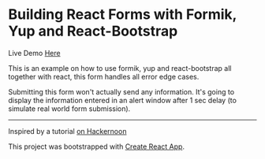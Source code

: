 # Building React Forms with Formik, Yup and React-Bootstrap

Live Demo [Here](https://react-forms-formik-yup-react-bootstrap.netlify.app/)

This is an example on how to use formik, yup and react-bootstrap all together with react, this form handles all error edge cases.

Submitting this form won't actually send any information. It's going to display the information entered in an alert window after 1 sec delay (to simulate real world form submission).

---

Inspired by a tutorial [on Hackernoon](https://hackernoon.com/building-react-forms-with-formik-yup-and-react-bootstrap-with-a-minimal-amount-of-pain-and-suffering-1sfk3xv8)

This project was bootstrapped with [Create React App](https://github.com/facebook/create-react-app).
